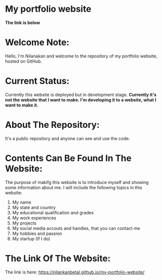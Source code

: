 # My portfolio website
**The link is below**

# Welcome Note:
Hello, I'm Nilanakan and welcome to the repository of my portfolio website, hosted on GitHub. 

# Current Status:
Currently this website is deployed but in development stage.
**Currently it's not the website that I want to make. I'm developing it to a website, what I want to make it.**

# About The Repository:
It's a public repository and anyone can see and use the code.

# Contents Can Be Found In The Website:
The purpose of makifg this website is to introduce myself and showing some information about me.
I will include the following topics in this website:
1. My name
2. My state and country
3. My educational qualification and grades
4. My work experiences
5. My projects
6. My social media accouts and handles, that you can contact me
7. My hobbies and passion
8. My startup (If I do)

# The Link Of The Website:
The link is here: https://nilankanbetal.github.io/my-portfolio-website/
